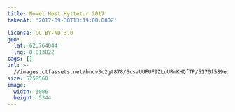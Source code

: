 ```yaml
---
title: NoVel Høst Hyttetur 2017
takenAt: '2017-09-30T13:19:00.000Z'

license: CC BY-ND 3.0
geo:
  lat: 62.764044
  lng: 8.813822
tags: []
url: >-
  //images.ctfassets.net/bncv3c2gt878/6csaUUFUF9ZLuURmKHQfTP/5170f589ed0575e6f1f328404abdde09/novel-hst-hyttetur-2017_23585169158_o
size: 5258560
image:
  width: 3006
  height: 5344
---
```

